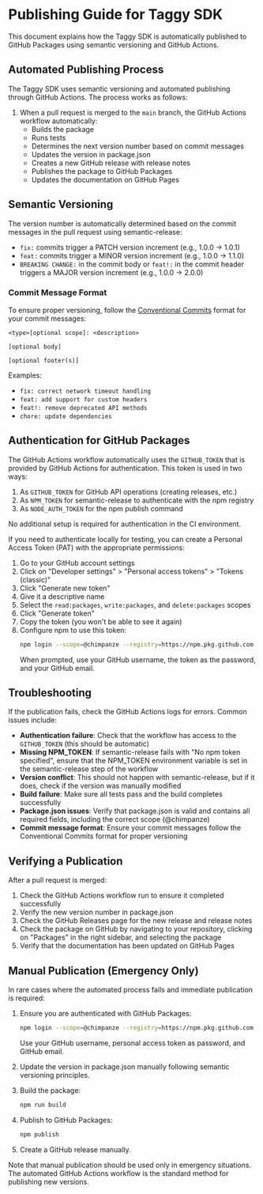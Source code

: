 # Publishing Guide for Taggy SDK

This document explains how the Taggy SDK is automatically published to GitHub Packages using semantic versioning and GitHub Actions.

## Automated Publishing Process

The Taggy SDK uses semantic versioning and automated publishing through GitHub Actions. The process works as follows:

1. When a pull request is merged to the `main` branch, the GitHub Actions workflow automatically:
   - Builds the package
   - Runs tests
   - Determines the next version number based on commit messages
   - Updates the version in package.json
   - Creates a new GitHub release with release notes
   - Publishes the package to GitHub Packages
   - Updates the documentation on GitHub Pages

## Semantic Versioning

The version number is automatically determined based on the commit messages in the pull request using semantic-release:

- `fix:` commits trigger a PATCH version increment (e.g., 1.0.0 → 1.0.1)
- `feat:` commits trigger a MINOR version increment (e.g., 1.0.0 → 1.1.0)
- `BREAKING CHANGE:` in the commit body or `feat!:` in the commit header triggers a MAJOR version increment (e.g., 1.0.0 → 2.0.0)

### Commit Message Format

To ensure proper versioning, follow the [Conventional Commits](https://www.conventionalcommits.org/) format for your commit messages:

```
<type>[optional scope]: <description>

[optional body]

[optional footer(s)]
```

Examples:
- `fix: correct network timeout handling`
- `feat: add support for custom headers`
- `feat!: remove deprecated API methods`
- `chore: update dependencies`

## Authentication for GitHub Packages

The GitHub Actions workflow automatically uses the `GITHUB_TOKEN` that is provided by GitHub Actions for authentication. This token is used in two ways:

1. As `GITHUB_TOKEN` for GitHub API operations (creating releases, etc.)
2. As `NPM_TOKEN` for semantic-release to authenticate with the npm registry
3. As `NODE_AUTH_TOKEN` for the npm publish command

No additional setup is required for authentication in the CI environment.

If you need to authenticate locally for testing, you can create a Personal Access Token (PAT) with the appropriate permissions:

1. Go to your GitHub account settings
2. Click on "Developer settings" > "Personal access tokens" > "Tokens (classic)"
3. Click "Generate new token"
4. Give it a descriptive name
5. Select the `read:packages`, `write:packages`, and `delete:packages` scopes
6. Click "Generate token"
7. Copy the token (you won't be able to see it again)
8. Configure npm to use this token:
   ```bash
   npm login --scope=@chimpanze --registry=https://npm.pkg.github.com
   ```
   When prompted, use your GitHub username, the token as the password, and your GitHub email.

## Troubleshooting

If the publication fails, check the GitHub Actions logs for errors. Common issues include:

- **Authentication failure**: Check that the workflow has access to the `GITHUB_TOKEN` (this should be automatic)
- **Missing NPM_TOKEN**: If semantic-release fails with "No npm token specified", ensure that the NPM_TOKEN environment variable is set in the semantic-release step of the workflow
- **Version conflict**: This should not happen with semantic-release, but if it does, check if the version was manually modified
- **Build failure**: Make sure all tests pass and the build completes successfully
- **Package.json issues**: Verify that package.json is valid and contains all required fields, including the correct scope (@chimpanze)
- **Commit message format**: Ensure your commit messages follow the Conventional Commits format for proper versioning

## Verifying a Publication

After a pull request is merged:

1. Check the GitHub Actions workflow run to ensure it completed successfully
2. Verify the new version number in package.json
3. Check the GitHub Releases page for the new release and release notes
4. Check the package on GitHub by navigating to your repository, clicking on "Packages" in the right sidebar, and selecting the package
5. Verify that the documentation has been updated on GitHub Pages

## Manual Publication (Emergency Only)

In rare cases where the automated process fails and immediate publication is required:

1. Ensure you are authenticated with GitHub Packages:
   ```bash
   npm login --scope=@chimpanze --registry=https://npm.pkg.github.com
   ```
   Use your GitHub username, personal access token as password, and GitHub email.

2. Update the version in package.json manually following semantic versioning principles.

3. Build the package:
   ```bash
   npm run build
   ```

4. Publish to GitHub Packages:
   ```bash
   npm publish
   ```

5. Create a GitHub release manually.

Note that manual publication should be used only in emergency situations. The automated GitHub Actions workflow is the standard method for publishing new versions.